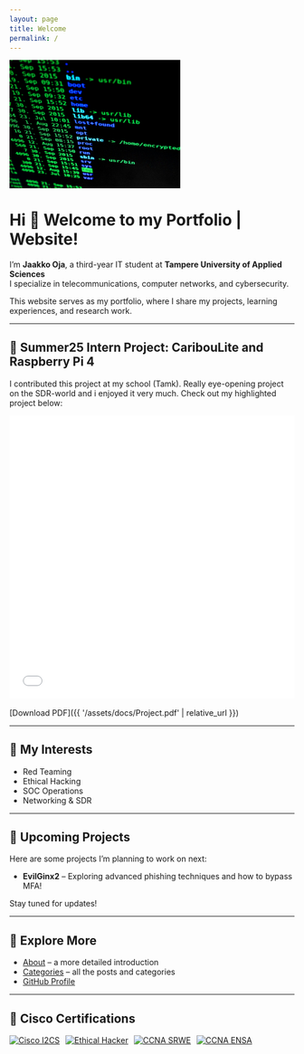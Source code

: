 ```yaml
---
layout: page
title: Welcome
permalink: /
---
```

<img src="/assets/img/favicons/pexels-pixabay-207580.jpg" 
     alt="Banneri" 
     style="width: 60%; max-height: 400px; object-fit: cover; display: block;">

# Hi 👋 Welcome to my Portfolio | Website!

I’m **Jaakko Oja**, a third-year IT student at **Tampere University of Applied Sciences**  
I specialize in telecommunications, computer networks, and cybersecurity.  

This website serves as my portfolio, where I share my projects, learning experiences, and research work.

---

## 🌟 Summer25 Intern Project: CaribouLite and Raspberry Pi 4

I contributed this project at my school (Tamk). Really eye-opening project on the SDR-world and i enjoyed it very much.
Check out my highlighted project below:

<iframe src="{{ '/assets/docs/Project.pdf' | relative_url }}" width="100%" height="500px" style="border:none;"></iframe>

[Download PDF]({{ '/assets/docs/Project.pdf' | relative_url }})

---

## 🔑 My Interests
- Red Teaming  
- Ethical Hacking  
- SOC Operations  
- Networking & SDR  

---
## 🚀 Upcoming Projects
Here are some projects I’m planning to work on next:  
- **EvilGinx2** – Exploring advanced phishing techniques and how to bypass MFA!


Stay tuned for updates!

---

## 📌 Explore More
- [About](/about/) – a more detailed introduction  
- [Categories](/categories/) – all the posts and categories  
- [GitHub Profile](https://github.com/JohnnyMaelstrm)  

---
## 🏅 Cisco Certifications

<div style="display: flex; gap: 10px; flex-wrap: wrap;">

  <!-- I2CS -->
  <a href="https://www.credly.com/badges/d029163a-b59e-4365-a18f-705467e7e885/public_url" target="_blank">
    <img src="https://images.credly.com/images/af8c6b4e-fc31-47c4-8dcb-eb7a2065dc5b/I2CS__1_.png"
         alt="Cisco I2CS" width="130" />
  </a>

  <!-- Ethical Hacker -->
  <a href="https://www.credly.com/badges/fc86f74b-c531-45a6-8427-c29a8678e753/public_url" target="_blank">
    <img src="https://images.credly.com/images/242902b5-f527-42ad-865e-977c9e1b5b58/image.png"
         alt="Ethical Hacker" width="130" />
  </a>

  <!-- CCNA SRWE -->
  <a href="https://www.credly.com/badges/27a5850d-bcf2-4937-9eb2-c5dbaef30fe1/public_url" target="_blank">
    <img src="https://images.credly.com/images/f4ccdba9-dd65-4349-baad-8f05df116443/CCNASRWE__1_.png"
         alt="CCNA SRWE" width="130" />
  </a>

  <!-- CCNA ENSA -->
  <a href="https://www.credly.com/badges/624b96dd-cfe1-4605-a6a3-0b544c928757/public_url" target="_blank">
    <img src="https://images.credly.com/images/0a6d331e-8abf-4272-a949-33f754569a76/CCNAENSA__1_.png"
         alt="CCNA ENSA" width="130" />
  </a>

</div>


